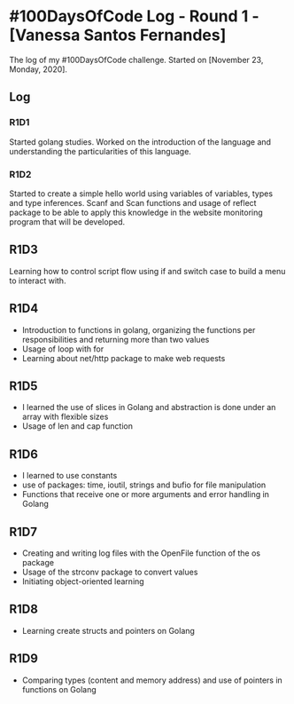 # #100DaysOfCode Log - Round 1 - [Vanessa Santos Fernandes]

The log of my #100DaysOfCode challenge. Started on [November 23, Monday, 2020].

## Log

### R1D1 
Started golang studies. Worked on the introduction of the language and understanding the particularities of this language.

### R1D2
Started to create a simple hello world using variables of variables, types and type inferences.
Scanf and Scan functions and usage of reflect package to be able to apply this knowledge in the website monitoring program that will be developed.

## R1D3
Learning how to control script flow using if and switch case to build a menu to interact with.

## R1D4
- Introduction to functions in golang, organizing the functions per responsibilities and returning more than two values
- Usage of loop with for
- Learning about net/http package to make web requests

## R1D5
- I learned the use of slices in Golang and abstraction is done under an array with flexible sizes
- Usage of len and cap function

## R1D6
- I learned to use constants
- use of packages: time, ioutil, strings and bufio for file manipulation
- Functions that receive one or more arguments and error handling in Golang

## R1D7
- Creating and writing log files with the OpenFile function of the os package
- Usage of the strconv package to convert values
- Initiating object-oriented learning

## R1D8
- Learning create structs and pointers on Golang

## R1D9
- Comparing types (content and memory address) and use of pointers in functions on Golang
